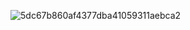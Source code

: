 

![5dc67b860af4377dba41059311aebca2](https://github.com/user-attachments/assets/d3dfd50f-0c9a-411b-bd3d-5942546c87d6)
